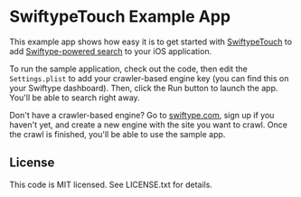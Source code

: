 # SwiftypeTouch Example App

This example app shows how easy it is to get started with [SwiftypeTouch](https://github.com/swiftype/SwiftypeTouch) to add [Swiftype-powered search](http://swiftype.com) to your iOS application.

To run the sample application, check out the code, then edit the `Settings.plist` to add your crawler-based engine key (you can find this on your Swiftype dashboard). 
Then, click the Run button to launch the app. You'll be able to search right away.

Don't have a crawler-based engine? Go to [swiftype.com](http://swiftype.com), sign up if you haven't yet, and create a new engine with the site you want to crawl. 
Once the crawl is finished, you'll be able to use the sample app.

## License

This code is MIT licensed. See LICENSE.txt for details.
